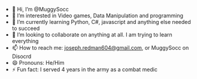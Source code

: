 - 👋 Hi, I’m @MuggySocc
- 👀 I’m interested in Video games, Data Manipulation and programming
- 🌱 I’m currently learning Python, C#, javascript and anything else needed to succeed
- 💞️ I’m looking to collaborate on anything at all. I am trying to learn everything
- 📫 How to reach me: joseph.redman604@gmail.com, or MuggySocc on Disocrd
- 😄 Pronouns: He/Him
- ⚡ Fun fact: I served 4 years in the army as a combat medic

<!---
MuggySocc/MuggySocc is a ✨ special ✨ repository because its `README.md` (this file) appears on your GitHub profile.
You can click the Preview link to take a look at your changes.
--->
